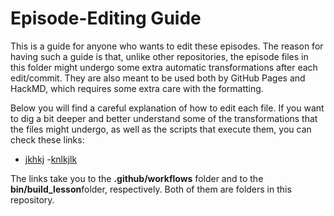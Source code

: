 # Episode-Editing Guide

This is a guide for anyone who wants to edit these episodes. The reason for having such a guide is that, unlike other repositories, the episode files in this folder might undergo some extra automatic transformations after each edit/commit. They are also meant to be used both by GitHub Pages and HackMD, which requires some extra care with the formatting.

Below you will find a careful explanation of how to edit each file. If you want to dig a bit deeper and better understand some of the transformations that the files might undergo, as well as the scripts that execute them, you can check these links:

- [jkhkj](../tree/gh-pages/bin/build_lesson)
-[knlkjlk](../tree/gh-pages/bin/build_lesson)


The links take you to the **.github/workflows** folder and to the  **bin/build_lesson**folder, respectively. Both of them are folders in this repository.
